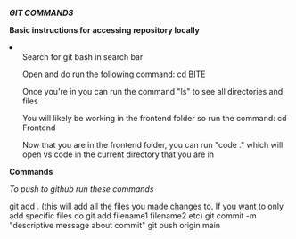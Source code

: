 ***GIT COMMANDS***

**Basic instructions for accessing repository locally**
<li>
    <ul>Search for git bash in search bar</ul>
    <ul>Open and do run the following command: cd BITE</ul>
    <ul>Once you're in you can run the command "ls" to see all directories and files</ul>
    <ul>You will likely be working in the frontend folder so run the command: cd Frontend</ul>
    <ul>Now that you are in the frontend folder, you can run "code ." which will open vs code in the current directory that you are in</ul>
</li>

**Commands**

*To push to github run these commands*

git add . (this will add all the files you made changes to. If you want to only add specific files do git add filename1 filename2 etc)
git commit -m "descriptive message about commit"
git push origin main